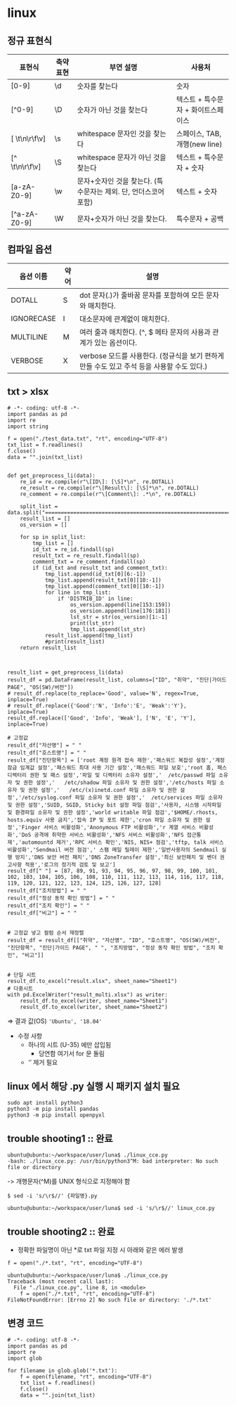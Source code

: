 # linux

## 정규 표현식

| 표현식 | 축약 표현 | 부연 설명 | 사용처 |
| --- | --- | --- | --- |
| [0-9] | \d | 숫자를 찾는다 | 숫자 |
| [^0-9] | \D | 숫자가 아닌 것을 찾는다 | 텍스트 + 특수문자 + 화이트스페이스 |
| [ \t\n\r\f\v] | \s | whitespace 문자인 것을 찾는다 | 스페이스, TAB, 개행(new line) |
| [^ \t\n\r\f\v] | \S | whitespace 문자가 아닌 것을 찾는다 | 텍스트 + 특수문자 + 숫자 |
| [a-zA-Z0-9] | \w | 문자+숫자인 것을 찾는다. (특수문자는 제외. 단, 언더스코어 포함) | 텍스트 + 숫자 |
| [^a-zA-Z0-9] | \W | 문자+숫자가 아닌 것을 찾는다. | 특수문자 + 공백 |

## 컴파일 옵션

| 옵션 이름 | 약어 | 설명 |
| --- | --- | --- |
| DOTALL | S | dot 문자(.)가 줄바꿈 문자를 포함하여 모든 문자와 매치한다. |
| IGNORECASE | I | 대소문자에 관계없이 매치한다. |
| MULTILINE | M | 여러 줄과 매치한다. (^, $ 메타 문자의 사용과 관계가 있는 옵션이다. |
| VERBOSE | X | verbose 모드를 사용한다. (정규식을 보기 편하게 만들 수도 있고 주석 등을 사용할 수도 있다.) |


## txt > xlsx
```
# -*- coding: utf-8 -*-
import pandas as pd
import re
import string

f = open("./test_data.txt", "rt", encoding="UTF-8")
txt_list = f.readlines()
f.close()
data = "".join(txt_list)


def get_preprocess_li(data):
    re_id = re.compile(r"\[ID\]: [\S]*\n", re.DOTALL)
    re_result = re.compile(r"\[Result\]: [\S]*\n", re.DOTALL)
    re_comment = re.compile(r"\[Comment\]: .*\n", re.DOTALL)

    split_list = data.split("======================================================================================")
    result_list = []
    os_version = []

    for sp in split_list:
        tmp_list = []
        id_txt = re_id.findall(sp)
        result_txt = re_result.findall(sp)
        comment_txt = re_comment.findall(sp)
        if (id_txt and result_txt and comment_txt):
            tmp_list.append(id_txt[0][6:-1])
            tmp_list.append(result_txt[0][10:-1])
            tmp_list.append(comment_txt[0][10:-1])
            for line in tmp_list:
                if 'DISTRIB_ID' in line:
                    os_version.append(line[153:159])
                    os_version.append(line[176:181])
                    lst_str = str(os_version)[1:-1]
                    print(lst_str)
                    tmp_list.append(lst_str)
            result_list.append(tmp_list)
            #print(result_list)
    return result_list



result_list = get_preprocess_li(data)
result_df = pd.DataFrame(result_list, columns=["ID", "취약", "진단|가이드 PAGE", "OS(SW)/버전"])
# result_df.replace(to_replace='Good', value='N', regex=True, inplace=True)
# result_df.replace({'Good':'N', 'Info':'E', 'Weak':'Y'}, inplace=True)
result_df.replace(['Good', 'Info', 'Weak'], ['N', 'E', 'Y'], inplace=True)

# 고정값
result_df["자산명"] = " "
result_df["호스트명"] = " "
result_df["진단항목"] = ['root 계정 원격 접속 제한','패스워드 복잡성 설정','계정 잠금 임계값 설정','패스워드 최대 사용 기간 설정','패스워드 파일 보호','root 홈, 패스 디렉터리 권한 및 패스 설정','파일 및 디렉터리 소유자 설정','	/etc/passwd 파일 소유자 및 권한 설정','	/etc/shadow 파일 소유자 및 권한 설정','/etc/hosts 파일 소유자 및 권한 설정','	/etc/(x)inetd.conf 파일 소유자 및 권한 설정','/etc/syslog.conf 파일 소유자 및 권한 설정','	/etc/services 파일 소유자 및 권한 설정','SUID, SGID, Sticky bit 설정 파일 점검','사용자, 시스템 시작파일 및 환경파일 소유자 및 권한 설정','world writable 파일 점검','$HOME/.rhosts, hosts.equiv 사용 금지','접속 IP 및 포트 제한','cron 파일 소유자 및 권한 설정','Finger 서비스 비활성화','Anonymous FTP 비활성화','r 계열 서비스 비활성화','DoS 공격에 취약한 서비스 비활성화','NFS 서비스 비활성화','NFS 접근통제','automountd 제거','RPC 서비스 확인','NIS, NIS+ 점검','tftp, talk 서비스 비활성화','Sendmail 버전 점검','	스팸 메일 릴레이 제한','일반사용자의 Sendmail 실행 방지','DNS 보안 버전 패치','DNS ZoneTransfer 설정','최신 보안패치 및 벤더 권고사항 적용','로그의 정기적 검토 및 보고']
result_df[" "] = [87, 89, 91, 93, 94, 95, 96, 97, 98, 99, 100, 101, 102, 103, 104, 105, 106, 108, 110, 111, 112, 113, 114, 116, 117, 118, 119, 120, 121, 122, 123, 124, 125, 126, 127, 128]
result_df["조치방법"] = " "
result_df["정상 동작 확인 방법"] = " "
result_df["조치 확인"] = " "
result_df["비고"] = " "


# 고정값 넣고 컬럼 순서 재정렬
result_df = result_df[["취약", "자산명", "ID", "호스트명", "OS(SW)/버전", "진단항목", "진단|가이드 PAGE", " ", "조치방법", "정상 동작 확인 방법", "조치 확인", "비고"]]


# 단일 시트
result_df.to_excel("result.xlsx", sheet_name="Sheet1")
# 다중시트
with pd.ExcelWriter("result_multi.xlsx") as writer:
    result_df.to_excel(writer, sheet_name="Sheet1")
    result_df.to_excel(writer, sheet_name="Sheet2")
```
⇒ 결과 값(OS) `'Ubuntu', '18.04'`

- 수정 사항
    - 하나의 시트 (U-35) 에만 삽입됨
        - 당연함 여기서 for 문 돌림
    - ‘’ 제거 필요


## linux 에서 해당 .py 실행 시 패키지 설치 필요
```
sudo apt install python3
python3 -m pip install pandas
python3 -m pip install openpyxl
```

## trouble shooting1 :: 완료
```
ubuntu@ubuntu:~/workspace/user/luna$ ./linux_cce.py 
-bash: ./linux_cce.py: /usr/bin/python3^M: bad interpreter: No such file or directory
```
-> 개행문자(^M)를 UNIX 형식으로 지정해야 함

```
$ sed -i 's/\r$//' {파일명}.py

ubuntu@ubuntu:~/workspace/user/luna$ sed -i 's/\r$//' linux_cce.py 
```

## trouble shooting2 :: 완료
- 정확한 파일명이 아닌 *로 txt 파일 지정 시 아래와 같은 에러 발생
```
f = open("./*.txt", "rt", encoding="UTF-8") 

ubuntu@ubuntu:~/workspace/user/luna$ ./linux_cce.py 
Traceback (most recent call last):
  File "./linux_cce.py", line 8, in <module>
    f = open("./*.txt", "rt", encoding="UTF-8")
FileNotFoundError: [Errno 2] No such file or directory: './*.txt'
```
## 변경 코드
```
# -*- coding: utf-8 -*-
import pandas as pd
import re
import glob

for filename in glob.glob('*.txt'):
    f = open(filename, "rt", encoding="UTF-8")
    txt_list = f.readlines()
    f.close()
    data = "".join(txt_list)
```




